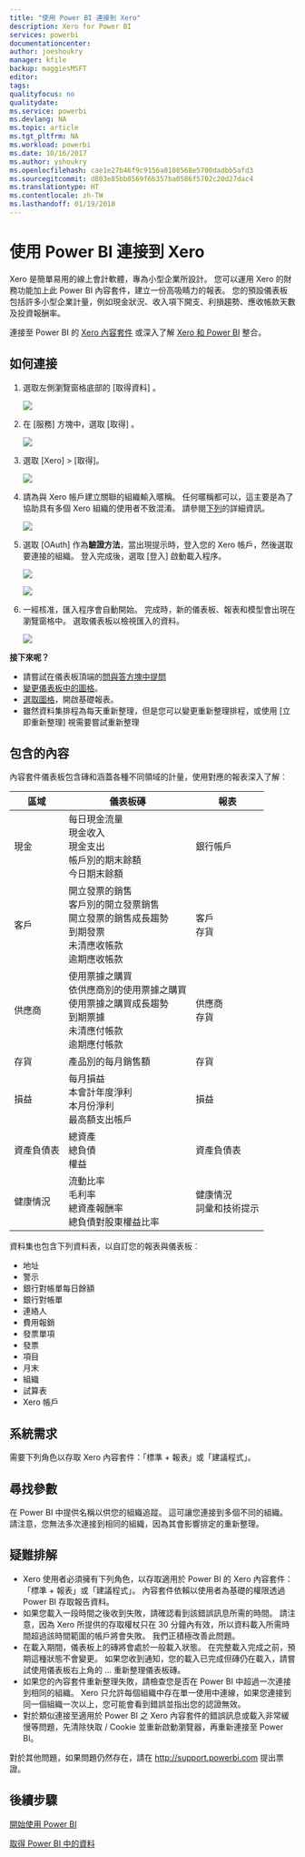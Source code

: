 ```yaml
---
title: "使用 Power BI 連接到 Xero"
description: Xero for Power BI
services: powerbi
documentationcenter: 
author: joeshoukry
manager: kfile
backup: maggiesMSFT
editor: 
tags: 
qualityfocus: no
qualitydate: 
ms.service: powerbi
ms.devlang: NA
ms.topic: article
ms.tgt_pltfrm: NA
ms.workload: powerbi
ms.date: 10/16/2017
ms.author: yshoukry
ms.openlocfilehash: cae1e27b46f9c9156a8108568e5700dadbb5afd3
ms.sourcegitcommit: d803e85bb0569f6b357ba0586f5702c20d27dac4
ms.translationtype: HT
ms.contentlocale: zh-TW
ms.lasthandoff: 01/19/2018
---
```

# <a name="connect-to-xero-with-power-bi"></a>使用 Power BI 連接到 Xero
Xero 是簡單易用的線上會計軟體，專為小型企業所設計。 您可以運用 Xero 的財務功能加上此 Power BI 內容套件，建立一份高吸睛力的報表。 您的預設儀表板包括許多小型企業計量，例如現金狀況、收入項下開支、利損趨勢、應收帳款天數及投資報酬率。

連接至 Power BI 的 [Xero 內容套件](https://app.powerbi.com/getdata/services/xero) 或深入了解 [Xero 和 Power BI](https://help.xero.com/Power-BI) 整合。

## <a name="how-to-connect"></a>如何連接
1. 選取左側瀏覽窗格底部的 [取得資料]  。
   
   ![](media/service-connect-to-xero/getdata.png)
2. 在 [服務]  方塊中，選取 [取得] 。
   
   ![](media/service-connect-to-xero/services.png)
3. 選取 [Xero] \> [取得]。
   
   ![](media/service-connect-to-xero/connect.png)
4. 請為與 Xero 帳戶建立關聯的組織輸入暱稱。 任何暱稱都可以，這主要是為了協助具有多個 Xero 組織的使用者不致混淆。 請參閱[下列](#FindingParams)的詳細資訊。
   
   ![](media/service-connect-to-xero/params.png)
5. 選取 [OAuth] 作為**驗證方法**，當出現提示時，登入您的 Xero 帳戶，然後選取要連接的組織。 登入完成後，選取 [登入] 啟動載入程序。
   
    ![](media/service-connect-to-xero/creds.png)
   
    ![](media/service-connect-to-xero/creds2.png)
6. 一經核准，匯入程序會自動開始。 完成時，新的儀表板、報表和模型會出現在瀏覽窗格中。 選取儀表板以檢視匯入的資料。
   
     ![](media/service-connect-to-xero/dashboard.png)

**接下來呢？**

* 請嘗試在儀表板頂端的[問與答方塊中提問](power-bi-q-and-a.md)
* [變更儀表板中的圖格](service-dashboard-edit-tile.md)。
* [選取圖格](service-dashboard-tiles.md)，開啟基礎報表。
* 雖然資料集排程為每天重新整理，但是您可以變更重新整理排程，或使用 [立即重新整理] 視需要嘗試重新整理

## <a name="whats-included"></a>包含的內容
內容套件儀表板包含磚和涵蓋各種不同領域的計量，使用對應的報表深入了解︰  

| 區域 | 儀表板磚 | 報表 |
| --- | --- | --- |
| 現金 |每日現金流量 <br>現金收入 <br>現金支出 <br>帳戶別的期末餘額 <br>今日期末餘額 |銀行帳戶 |
| 客戶 |開立發票的銷售 <br>客戶別的開立發票銷售 <br>開立發票的銷售成長趨勢 <br>到期發票 <br>未清應收帳款 <br>逾期應收帳款 |客戶 <br>存貨 |
| 供應商 |使用票據之購買 <br>依供應商別的使用票據之購買 <br>使用票據之購買成長趨勢 <br> 到期票據 <br>未清應付帳款 <br>逾期應付帳款 |供應商 <br>存貨 |
| 存貨 |產品別的每月銷售額 |存貨 |
| 損益 |每月損益 <br>本會計年度淨利 <br>本月份淨利 <br>最高額支出帳戶 |損益 |
| 資產負債表 |總資產 <br>總負債 <br>權益 |資產負債表 |
| 健康情況 |流動比率 <br>毛利率 <br> 總資產報酬率 <br>總負債對股東權益比率 |健康情況 <br>詞彙和技術提示 |

資料集也包含下列資料表，以自訂您的報表與儀表板︰  

* 地址  
* 警示  
* 銀行對帳單每日餘額  
* 銀行對帳單  
* 連絡人  
* 費用報銷  
* 發票單項  
* 發票  
* 項目  
* 月末  
* 組織  
* 試算表  
* Xero 帳戶

## <a name="system-requirements"></a>系統需求
需要下列角色以存取 Xero 內容套件：「標準 + 報表」或「建議程式」。

<a name="FindingParams"></a>

## <a name="finding-parameters"></a>尋找參數
在 Power BI 中提供名稱以供您的組織追蹤。 這可讓您連接到多個不同的組織。 請注意，您無法多次連接到相同的組織，因為其會影響排定的重新整理。   

## <a name="troubleshooting"></a>疑難排解
* Xero 使用者必須擁有下列角色，以存取適用於 Power BI 的 Xero 內容套件：「標準 + 報表」或「建議程式」。 內容套件依賴以使用者為基礎的權限透過 Power BI 存取報告資料。  
* 如果您載入一段時間之後收到失敗，請確認看到該錯誤訊息所需的時間。 請注意，因為 Xero 所提供的存取權杖只在 30 分鐘內有效，所以資料載入所需時間超過該時間範圍的帳戶將會失敗。 我們正積極改善此問題。
* 在載入期間，儀表板上的磚將會處於一般載入狀態。 在完整載入完成之前，預期這種狀態不會變更。 如果您收到通知，您的載入已完成但磚仍在載入，請嘗試使用儀表板右上角的 ... 重新整理儀表板磚。
* 如果您的內容套件重新整理失敗，請檢查您是否在 Power BI 中超過一次連接到相同的組織。 Xero 只允許每個組織中存在單一使用中連線，如果您連接到同一個組織一次以上，您可能會看到錯誤並指出您的認證無效。  
* 對於類似連接至適用於 Power BI 之 Xero 內容套件的錯誤訊息或載入非常緩慢等問題，先清除快取 / Cookie 並重新啟動瀏覽器，再重新連接至 Power BI。  

對於其他問題，如果問題仍然存在，請在 http://support.powerbi.com 提出票證。

## <a name="next-steps"></a>後續步驟
[開始使用 Power BI](service-get-started.md)

[取得 Power BI 中的資料](service-get-data.md)

